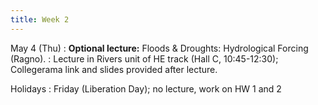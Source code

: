 ```yaml
---
title: Week 2
---
```


May 4 (Thu)
: **Optional lecture:** Floods & Droughts: Hydrological Forcing (Ragno).
: Lecture in Rivers unit of HE track (Hall C, 10:45-12:30); Collegerama link and slides provided after lecture.

Holidays
: Friday (Liberation Day); no lecture, work on HW 1 and 2
